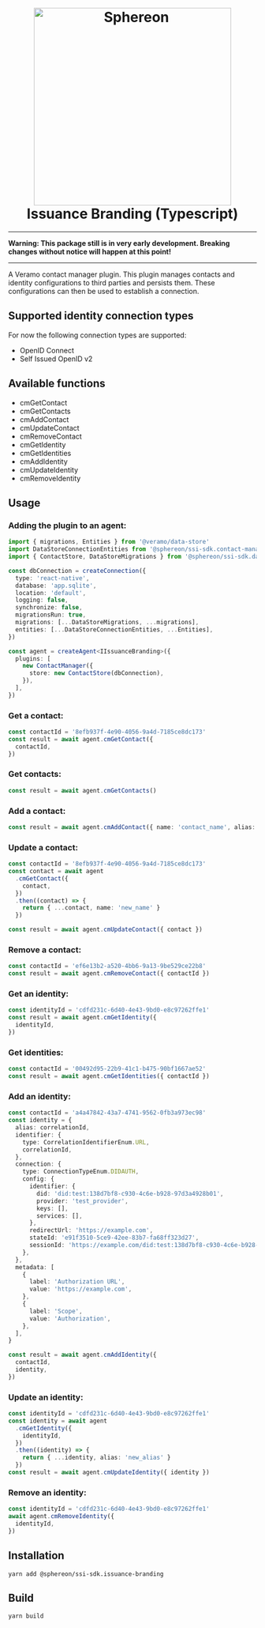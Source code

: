 <!--suppress HtmlDeprecatedAttribute -->
<h1 align="center">
  <br>
  <a href="https://www.sphereon.com"><img src="https://sphereon.com/content/themes/sphereon/assets/img/logo.svg" alt="Sphereon" width="400"></a>
  <br>Issuance Branding (Typescript) 
  <br>
</h1>

---

**Warning: This package still is in very early development. Breaking changes without notice will happen at this point!**

---

A Veramo contact manager plugin. This plugin manages contacts and identity configurations to third parties and persists them. These configurations can then be used to establish a connection.

## Supported identity connection types

For now the following connection types are supported:

- OpenID Connect
- Self Issued OpenID v2

## Available functions

- cmGetContact
- cmGetContacts
- cmAddContact
- cmUpdateContact
- cmRemoveContact
- cmGetIdentity
- cmGetIdentities
- cmAddIdentity
- cmUpdateIdentity
- cmRemoveIdentity

## Usage

### Adding the plugin to an agent:

```typescript
import { migrations, Entities } from '@veramo/data-store'
import DataStoreConnectionEntities from '@sphereon/ssi-sdk.contact-manager'
import { ContactStore, DataStoreMigrations } from '@sphereon/ssi-sdk.data-store'

const dbConnection = createConnection({
  type: 'react-native',
  database: 'app.sqlite',
  location: 'default',
  logging: false,
  synchronize: false,
  migrationsRun: true,
  migrations: [...DataStoreMigrations, ...migrations],
  entities: [...DataStoreConnectionEntities, ...Entities],
})

const agent = createAgent<IIssuanceBranding>({
  plugins: [
    new ContactManager({
      store: new ContactStore(dbConnection),
    }),
  ],
})
```

### Get a contact:

```typescript
const contactId = '8efb937f-4e90-4056-9a4d-7185ce8dc173'
const result = await agent.cmGetContact({
  contactId,
})
```

### Get contacts:

```typescript
const result = await agent.cmGetContacts()
```

### Add a contact:

```typescript
const result = await agent.cmAddContact({ name: 'contact_name', alias: 'contact_alias' })
```

### Update a contact:

```typescript
const contactId = '8efb937f-4e90-4056-9a4d-7185ce8dc173'
const contact = await agent
  .cmGetContact({
    contact,
  })
  .then((contact) => {
    return { ...contact, name: 'new_name' }
  })

const result = await agent.cmUpdateContact({ contact })
```

### Remove a contact:

```typescript
const contactId = 'ef6e13b2-a520-4bb6-9a13-9be529ce22b8'
const result = await agent.cmRemoveContact({ contactId })
```

### Get an identity:

```typescript
const identityId = 'cdfd231c-6d40-4e43-9bd0-e8c97262ffe1'
const result = await agent.cmGetIdentity({
  identityId,
})
```

### Get identities:

```typescript
const contactId = '00492d95-22b9-41c1-b475-90bf1667ae52'
const result = await agent.cmGetIdentities({ contactId })
```

### Add an identity:

```typescript
const contactId = 'a4a47842-43a7-4741-9562-0fb3a973ec98'
const identity = {
  alias: correlationId,
  identifier: {
    type: CorrelationIdentifierEnum.URL,
    correlationId,
  },
  connection: {
    type: ConnectionTypeEnum.DIDAUTH,
    config: {
      identifier: {
        did: 'did:test:138d7bf8-c930-4c6e-b928-97d3a4928b01',
        provider: 'test_provider',
        keys: [],
        services: [],
      },
      redirectUrl: 'https://example.com',
      stateId: 'e91f3510-5ce9-42ee-83b7-fa68ff323d27',
      sessionId: 'https://example.com/did:test:138d7bf8-c930-4c6e-b928-97d3a4928b01',
    },
  },
  metadata: [
    {
      label: 'Authorization URL',
      value: 'https://example.com',
    },
    {
      label: 'Scope',
      value: 'Authorization',
    },
  ],
}

const result = await agent.cmAddIdentity({
  contactId,
  identity,
})
```

### Update an identity:

```typescript
const identityId = 'cdfd231c-6d40-4e43-9bd0-e8c97262ffe1'
const identity = await agent
  .cmGetIdentity({
    identityId,
  })
  .then((identity) => {
    return { ...identity, alias: 'new_alias' }
  })
const result = await agent.cmUpdateIdentity({ identity })
```

### Remove an identity:

```typescript
const identityId = 'cdfd231c-6d40-4e43-9bd0-e8c97262ffe1'
await agent.cmRemoveIdentity({
  identityId,
})
```

## Installation

```shell
yarn add @sphereon/ssi-sdk.issuance-branding
```

## Build

```shell
yarn build
```
